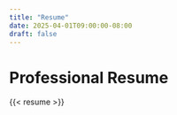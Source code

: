 ```yaml
---
title: "Resume"
date: 2025-04-01T09:00:00-08:00
draft: false
---
```


# Professional Resume

{{< resume >}}

